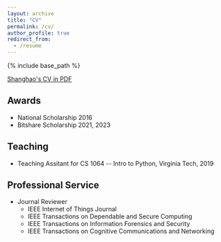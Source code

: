 ```yaml
---
layout: archive
title: "CV"
permalink: /cv/
author_profile: true
redirect_from:
  - /resume
---
```


{% include base_path %}

[Shanghao's CV in PDF](http://shishishi123.github.io/files/Shanghao_CV_Academic.pdf)

## Awards
- National Scholarship 2016
- Bitshare Scholarship 2021, 2023

## Teaching
- Teaching Assitant for CS 1064 -- Intro to Python, Virginia Tech, 2019

## Professional Service
- Journal Reviewer
  * IEEE Internet of Things Journal
  * IEEE Transactions on Dependable and Secure Computing
  * IEEE Transactions on Information Forensics and Security
  * IEEE Transactions on Cognitive Communications and Networking

